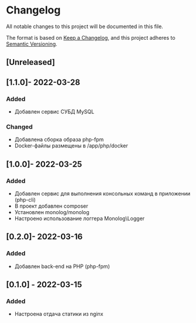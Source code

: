 # Changelog
All notable changes to this project will be documented in this file.

The format is based on [Keep a Changelog](https://keepachangelog.com/en/1.0.0/),
and this project adheres to [Semantic Versioning](https://semver.org/spec/v2.0.0.html).

## [Unreleased]

## [1.1.0]- 2022-03-28
### Added
- Добавлен сервис СУБД MySQL
### Changed
- Добавлена сборка образа php-fpm
- Docker-файлы размещены в /app/php/docker

## [1.0.0]- 2022-03-25
### Added
- Добавлен сервис для выполнения консольных команд в приложении (php-cli)
- В проект добавлен composer
- Установлен monolog/monolog
- Настроено использование логгера Monolog\Logger


## [0.2.0]- 2022-03-16
### Added
- Добавлен back-end на PHP (php-fpm)

## [0.1.0] - 2022-03-15
### Added
- Настроена отдача статики из nginx


